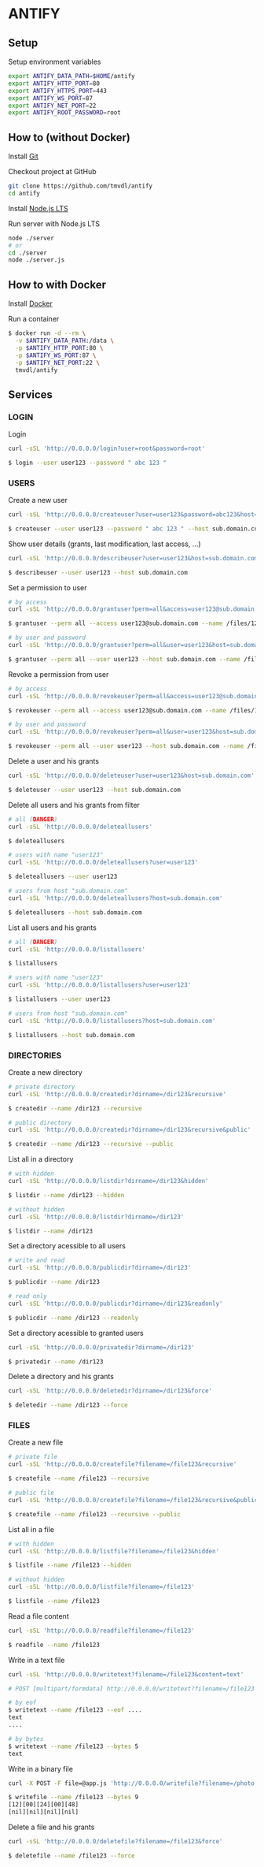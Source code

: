 
# ANTIFY

## Setup

Setup environment variables

```sh
export ANTIFY_DATA_PATH=$HOME/antify
export ANTIFY_HTTP_PORT=80
export ANTIFY_HTTPS_PORT=443
export ANTIFY_WS_PORT=87
export ANTIFY_NET_PORT=22
export ANTIFY_ROOT_PASSWORD=root
```

## How to (without Docker)

Install [Git]()

Checkout project at GitHub

```sh
git clone https://github.com/tmvdl/antify
cd antify
```

Install [Node.js LTS]()

Run server with Node.js LTS

```sh
node ./server
# or
cd ./server
node ./server.js
```

## How to with Docker

Install [Docker]() 

Run a container

```sh
$ docker run -d --rm \
  -v $ANTIFY_DATA_PATH:/data \
  -p $ANTIFY_HTTP_PORT:80 \
  -p $ANTIFY_WS_PORT:87 \
  -p $ANTIFY_NET_PORT:22 \
  tmvdl/antify
```

## Services

### LOGIN

Login

```sh
curl -sSL 'http://0.0.0.0/login?user=root&password=root'

$ login --user user123 --password " abc 123 "
```

### USERS

Create a new user

```sh
curl -sSL 'http://0.0.0.0/createuser?user=user123&password=abc123&host=sub.domain.com'

$ createuser --user user123 --password " abc 123 " --host sub.domain.com
```

Show user details (grants, last modification, last access, ...)

```sh
curl -sSL 'http://0.0.0.0/describeuser?user=user123&host=sub.domain.com'

$ describeuser --user user123 --host sub.domain.com
```

Set a permission to user

```sh
# by access
curl -sSL 'http://0.0.0.0/grantuser?perm=all&access=user123@sub.domain.com&user=/files/123'

$ grantuser --perm all --access user123@sub.domain.com --name /files/123

# by user and password
curl -sSL 'http://0.0.0.0/grantuser?perm=all&user=user123&host=sub.domain.com&user=/files/123'

$ grantuser --perm all --user user123 --host sub.domain.com --name /files/123
```

Revoke a permission from user

```sh
# by access
curl -sSL 'http://0.0.0.0/revokeuser?perm=all&access=user123@sub.domain.com&user=/files/123'

$ revokeuser --perm all --access user123@sub.domain.com --name /files/123

# by user and password
curl -sSL 'http://0.0.0.0/revokeuser?perm=all&user=user123&host=sub.domain.com&user=/files/123'

$ revokeuser --perm all --user user123 --host sub.domain.com --name /files/123
```

Delete a user and his grants

```sh
curl -sSL 'http://0.0.0.0/deleteuser?user=user123&host=sub.domain.com'

$ deleteuser --user user123 --host sub.domain.com
```

Delete all users and his grants from filter

```sh
# all (DANGER)
curl -sSL 'http://0.0.0.0/deleteallusers'

$ deleteallusers

# users with name "user123"
curl -sSL 'http://0.0.0.0/deleteallusers?user=user123'

$ deleteallusers --user user123

# users from host "sub.domain.com"
curl -sSL 'http://0.0.0.0/deleteallusers?host=sub.domain.com'

$ deleteallusers --host sub.domain.com
```

List all users and his grants

```sh
# all (DANGER)
curl -sSL 'http://0.0.0.0/listallusers'

$ listallusers

# users with name "user123"
curl -sSL 'http://0.0.0.0/listallusers?user=user123'

$ listallusers --user user123

# users from host "sub.domain.com"
curl -sSL 'http://0.0.0.0/listallusers?host=sub.domain.com'

$ listallusers --host sub.domain.com
```

### DIRECTORIES

Create a new directory

```sh
# private directory
curl -sSL 'http://0.0.0.0/createdir?dirname=/dir123&recursive'

$ createdir --name /dir123 --recursive

# public directory
curl -sSL 'http://0.0.0.0/createdir?dirname=/dir123&recursive&public'

$ createdir --name /dir123 --recursive --public
```

List all in a directory

```sh
# with hidden
curl -sSL 'http://0.0.0.0/listdir?dirname=/dir123&hidden'

$ listdir --name /dir123 --hidden

# without hidden
curl -sSL 'http://0.0.0.0/listdir?dirname=/dir123'

$ listdir --name /dir123
```

Set a directory acessible to all users

```sh
# write and read
curl -sSL 'http://0.0.0.0/publicdir?dirname=/dir123'

$ publicdir --name /dir123

# read only
curl -sSL 'http://0.0.0.0/publicdir?dirname=/dir123&readonly'

$ publicdir --name /dir123 --readonly
```

Set a directory acessible to granted users

```sh
curl -sSL 'http://0.0.0.0/privatedir?dirname=/dir123'

$ privatedir --name /dir123
```

Delete a directory and his grants

```sh
curl -sSL 'http://0.0.0.0/deletedir?dirname=/dir123&force'

$ deletedir --name /dir123 --force
```

### FILES

Create a new file

```sh
# private file
curl -sSL 'http://0.0.0.0/createfile?filename=/file123&recursive'

$ createfile --name /file123 --recursive

# public file
curl -sSL 'http://0.0.0.0/createfile?filename=/file123&recursive&public'

$ createfile --name /file123 --recursive --public
```

List all in a file

```sh
# with hidden
curl -sSL 'http://0.0.0.0/listfile?filename=/file123&hidden'

$ listfile --name /file123 --hidden

# without hidden
curl -sSL 'http://0.0.0.0/listfile?filename=/file123'

$ listfile --name /file123
```

Read a file content

```sh
curl -sSL 'http://0.0.0.0/readfile?filename=/file123'

$ readfile --name /file123
```

Write in a text file

```sh
curl -sSL 'http://0.0.0.0/writetext?filename=/file123&content=text'

# POST [multipart/formdata] http://0.0.0.0/writetext?filename=/file123

# by eof
$ writetext --name /file123 --eof ....
text
....

# by bytes
$ writetext --name /file123 --bytes 5
text

```

Write in a binary file

```sh
curl -X POST -F file=@app.js 'http://0.0.0.0/writefile?filename=/photo.jpg'

$ writefile --name /file123 --bytes 9
[12][00][24][00][48]
[nil][nil][nil][nil]
```

Delete a file and his grants

```sh
curl -sSL 'http://0.0.0.0/deletefile?filename=/file123&force'

$ deletefile --name /file123 --force
```
